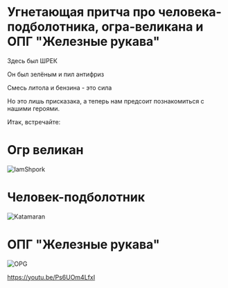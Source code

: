 # Угнетающая притча про человека-подболотника, огра-великана и ОПГ "Железные рукава"

Здесь был ШРЕК

Он был зелёным и пил антифриз

Смесь литола и бензина - это сила

Но это лишь присказака, а теперь нам предсоит познакомиться с нашими героями.

Итак, встречайте:

# Огр великан

![IamShpork](https://steamcdn-a.akamaihd.net/steamcommunity/public/images/avatars/d3/d394f0b9269fd0eebb90f384f0765a9ccbeb1110_full.jpg "IamShpork")

# Человек-подболотник

![Katamaran](https://i.ytimg.com/vi/brveQGvr7Ro/maxresdefault.jpg "Katamaran")

# ОПГ "Железные рукава"
![OPG](https://avatars.mds.yandex.net/get-zen_doc/1708012/pub_5e0459a9e6cb9b00b1dc0e68_5e05e93adf944400ae0b3547/scale_1200 "OPG")

https://youtu.be/Ps6UOm4LfxI


